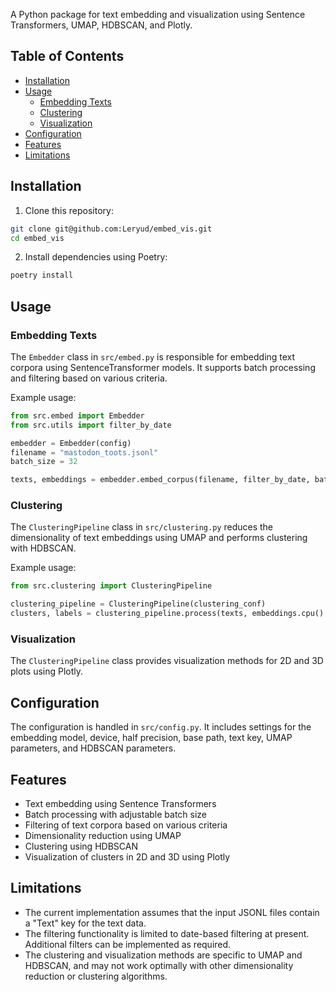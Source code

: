 A Python package for text embedding and visualization using Sentence Transformers, UMAP, HDBSCAN, and Plotly.

## Table of Contents

- [Installation](#installation)
- [Usage](#usage)
  - [Embedding Texts](#embedding-texts)
  - [Clustering](#clustering)
  - [Visualization](#visualization)
- [Configuration](#configuration)
- [Features](#features)
- [Limitations](#limitations)

## Installation

1. Clone this repository:

```bash
git clone git@github.com:Leryud/embed_vis.git
cd embed_vis
```

2. Install dependencies using Poetry:

```bash
poetry install
```

## Usage

### Embedding Texts

The `Embedder` class in `src/embed.py` is responsible for embedding text corpora using SentenceTransformer models. It supports batch processing and filtering based on various criteria.

Example usage:

```python
from src.embed import Embedder
from src.utils import filter_by_date

embedder = Embedder(config)
filename = "mastodon_toots.jsonl"
batch_size = 32

texts, embeddings = embedder.embed_corpus(filename, filter_by_date, batch_size)
```

### Clustering

The `ClusteringPipeline` class in `src/clustering.py` reduces the dimensionality of text embeddings using UMAP and performs clustering with HDBSCAN.

Example usage:

```python
from src.clustering import ClusteringPipeline

clustering_pipeline = ClusteringPipeline(clustering_conf)
clusters, labels = clustering_pipeline.process(texts, embeddings.cpu().tolist(), view="3d")
```

### Visualization

The `ClusteringPipeline` class provides visualization methods for 2D and 3D plots using Plotly.

## Configuration

The configuration is handled in `src/config.py`. It includes settings for the embedding model, device, half precision, base path, text key, UMAP parameters, and HDBSCAN parameters.

## Features

- Text embedding using Sentence Transformers
- Batch processing with adjustable batch size
- Filtering of text corpora based on various criteria
- Dimensionality reduction using UMAP
- Clustering using HDBSCAN
- Visualization of clusters in 2D and 3D using Plotly

## Limitations

- The current implementation assumes that the input JSONL files contain a "Text" key for the text data.
- The filtering functionality is limited to date-based filtering at present. Additional filters can be implemented as required.
- The clustering and visualization methods are specific to UMAP and HDBSCAN, and may not work optimally with other dimensionality reduction or clustering algorithms.
